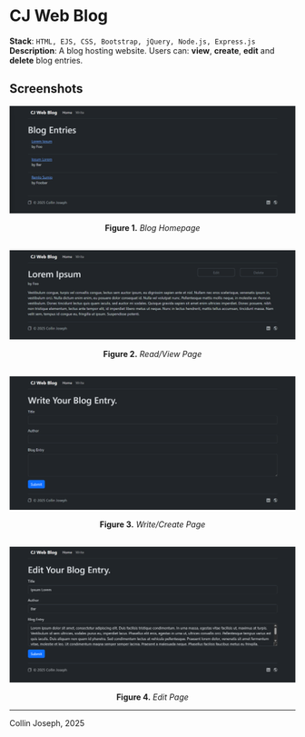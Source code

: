 # CJ Web Blog

**Stack**: `HTML, EJS, CSS, Bootstrap, jQuery, Node.js, Express.js`<br>
**Description**: A blog hosting website. Users can: **view**, **create**, **edit** and **delete** blog entries.

## Screenshots

![Screenshot of blog home page](screenshots/homepage.png "Blog Homepage")
<center><b>Figure 1.</b> <i>Blog Homepage</i></center>
<br>

![Screenshot of blog read page](screenshots/read-blog-entry.png "Read/View Page")
<center><b>Figure 2.</b> <i>Read/View Page</i></center>
<br>

![Screenshot of blog write page](screenshots/write-blog-entry.png "Write/Create Page")
<center><b>Figure 3.</b> <i>Write/Create Page</i></center>
<br>

![Screenshot of blog edit page](screenshots/edit-blog-entry.png "Edit Page")
<center><b>Figure 4.</b> <i>Edit Page</i></center>

<hr>
Collin Joseph, 2025
